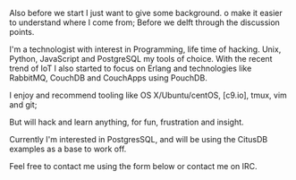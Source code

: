 Also before we start I just want to give some background.
o make it easier to understand where I come from; Before we delft through the discussion points.

I'm a technologist with interest in Programming, life time of hacking. 
Unix, Python, JavaScript and PostgreSQL my tools of choice. 
With the recent trend of IoT I also started to focus on 
Erlang and technologies like 
RabbitMQ, CouchDB and CouchApps using PouchDB.

I enjoy and recommend tooling like OS X/Ubuntu/centOS, [c9.io], tmux, vim and git; 

But will hack and learn anything, for fun, frustration and insight.

Currently I'm interested in PostgresSQL, 
and will be using the CitusDB examples as a base to work off. 

Feel free to contact me using the form below or contact me on IRC.